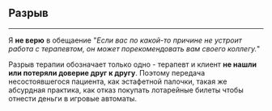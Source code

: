 ## Разрыв
---



Я **не верю** в обещаение "_Если вас по какой-то причине не устроит работа с терапевтом, он может порекомендовать вам своего коллегу._"

Разрыв терапии обозначает только одно - терапевт и клиент **не нашли или потеряли доверие друг к другу**. Поэтому передача несостоявшегося пациента, как эстафетной палочки, такая же абсурдная практика, как отказ покупать лотарейные билеты чтобы отнести деньги в игровые автоматы.  